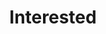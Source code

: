 ---
title: "Interested"
tagline: "I want to learn more about what I and the company does."
type: "core"
definitions:
    - title: "Constructive engagement with colleagues across the whole business."
      unsatisfactories:
          - example: "Keeps themselves to themselves, no active engagement with others."
          - example: ""
      needs:
          - example: "Engages with others from time to time but with limited inter departmental co-operation."
      meets:
          - example: "Regularly engages positively with others in the business in all departments."
      exceeds:
          - example: "Always willing to engage positively with others in the business in all departments."
      exceptionals:
          - example: "Known for their positive engagement with others in the business in all departments."
    - title: "Positive contribution in meetings."
      unsatisfactories:
          - example: "Little or no contribution in meetings."
      needs:
          - example: "Positive in meetings relating to their core responsibilities but unlikely to express interest in other departments."
      meets:
          - example: "Positive contribution in team and company meetings."
      exceeds:
          - example: "Positive contributions in all meetings irrespective of the subject matter."
      exceptionals:
          - example: "Highly valued contributor in meetings – colleagues value their input and adopt their ideas."
    - title: "Keen learning attitude, takes learning opportunities outside their core role."
      unsatisfactories:
          - example: "Content with current level of knowledge and ability."
      needs:
          - example: "Is reluctant learner and only engaged with learning related to their own role."
      meets:
          - example: "Engaged with learning in their own role and more broadly in the business."
      exceeds:
          - example: "Keen to learn in all areas of the business."
      exceptionals:
          - example: "Proven track record of growth and learning in all areas of their role and more broadly in the whole business."
    - title: "Engaged with our industries – Dealership and Technology."
      unsatisfactories:
          - example: "No interest in understanding more about the dealership industry and IT technologies."
      needs:
          - example: "Limited interest in a broader understanding of the dealership industry and IT technologies."
      meets:
          - example: "Engaged with understanding more broadly about dealerships and IT technologies."
      exceeds:
          - example: "Keen to gain a broader understanding and regularly finds ways to engage with dealerships and IT technologies."
      exceptionals:
          - example: "Keenly aware in the dealership industry and IT technologies and always engaged in opportunities to further that knowledge."
---